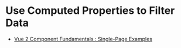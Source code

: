 # Use Computed Properties to Filter Data

* [Vue 2 Component Fundamentals : Single-Page Examples](../README.md)
